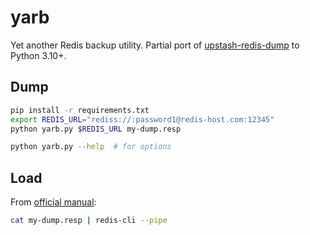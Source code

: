 # yarb

Yet another Redis backup utility. Partial port of [upstash-redis-dump](https://github.com/upstash/upstash-redis-dump)
to Python 3.10+.

## Dump

```sh
pip install -r requirements.txt
export REDIS_URL="rediss://:password1@redis-host.com:12345"
python yarb.py $REDIS_URL my-dump.resp

python yarb.py --help  # for options
```

## Load

From [official manual](https://redis.io/docs/manual/patterns/bulk-loading/):

```sh
cat my-dump.resp | redis-cli --pipe
```

